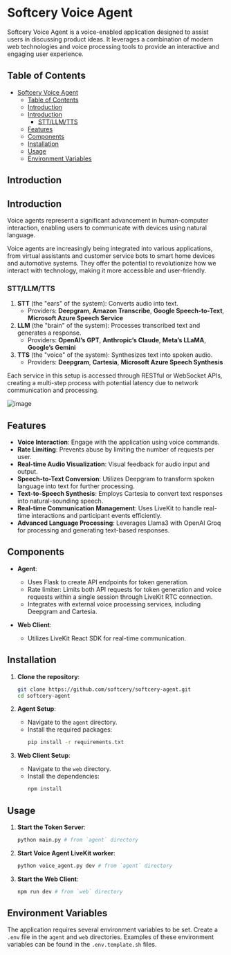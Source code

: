 # Softcery Voice Agent

Softcery Voice Agent is a voice-enabled application designed to assist users in discussing product ideas. It leverages a combination of modern web technologies and voice processing tools to provide an interactive and engaging user experience.

## Table of Contents

- [Softcery Voice Agent](#softcery-voice-agent)
  - [Table of Contents](#table-of-contents)
  - [Introduction](#introduction)
  - [Introduction](#introduction-1)
    - [STT/LLM/TTS](#sttllmtts)
  - [Features](#features)
  - [Components](#components)
  - [Installation](#installation)
  - [Usage](#usage)
  - [Environment Variables](#environment-variables)

## Introduction
## Introduction

Voice agents represent a significant advancement in human-computer interaction, enabling users to communicate with devices using natural language. 

Voice agents are increasingly being integrated into various applications, from virtual assistants and customer service bots to smart home devices and automotive systems. They offer the potential to revolutionize how we interact with technology, making it more accessible and user-friendly.

### STT/LLM/TTS
1. **STT** (the "ears" of the system): Converts audio into text.
   - Providers: **Deepgram**, **Amazon Transcribe**, **Google Speech-to-Text**, **Microsoft Azure Speech Service**
2. **LLM** (the "brain" of the system): Processes transcribed text and generates a response.
   - Providers: **OpenAI’s GPT**, **Anthropic’s Claude**, **Meta’s LLaMA**, **Google’s Gemini**
3. **TTS** (the "voice" of the system): Synthesizes text into spoken audio.
   - Providers: **Deepgram**, **Cartesia**, **Microsoft Azure Speech Synthesis**

Each service in this setup is accessed through RESTful or WebSocket APIs, creating a multi-step process with potential latency due to network communication and processing.

![image](https://github.com/user-attachments/assets/90f3a0d0-82a3-41cc-a61f-6dc85797cbfa)

## Features

- **Voice Interaction**: Engage with the application using voice commands.
- **Rate Limiting**: Prevents abuse by limiting the number of requests per user.
- **Real-time Audio Visualization**: Visual feedback for audio input and output.
- **Speech-to-Text Conversion**: Utilizes Deepgram to transform spoken language into text for further processing.
- **Text-to-Speech Synthesis**: Employs Cartesia to convert text responses into natural-sounding speech.
- **Real-time Communication Management**: Uses LiveKit to handle real-time interactions and participant events efficiently.
- **Advanced Language Processing**: Leverages Llama3 with OpenAI Groq for processing and generating text-based responses.

## Components

- **Agent**: 
  - Uses Flask to create API endpoints for token generation.
  - Rate limiter: Limits both API requests for token generation and voice requests within a single session through LiveKit RTC connection.
  - Integrates with external voice processing services, including Deepgram and Cartesia.

- **Web Client**:
  - Utilizes LiveKit React SDK for real-time communication.

## Installation

1. **Clone the repository**:
   ```bash
   git clone https://github.com/softcery/softcery-agent.git
   cd softcery-agent
   ```

2. **Agent Setup**:
   - Navigate to the `agent` directory.
   - Install the required packages:
     ```bash
     pip install -r requirements.txt
     ```

3. **Web Client Setup**:
   - Navigate to the `web` directory.
   - Install the dependencies:
     ```bash
     npm install
     ```

## Usage

1. **Start the Token Server**:
   ```bash
   python main.py # from `agent` directory
   ```

2. **Start Voice Agent LiveKit worker**:
   ```bash
   python voice_agent.py dev # from `agent` directory
   ```

3. **Start the Web Client**:
   ```bash
   npm run dev # from `web` directory
   ```

## Environment Variables

The application requires several environment variables to be set. Create a `.env` file in the `agent` and `web` directories. Examples of these environment variables can be found in the `.env.template.sh` files.
